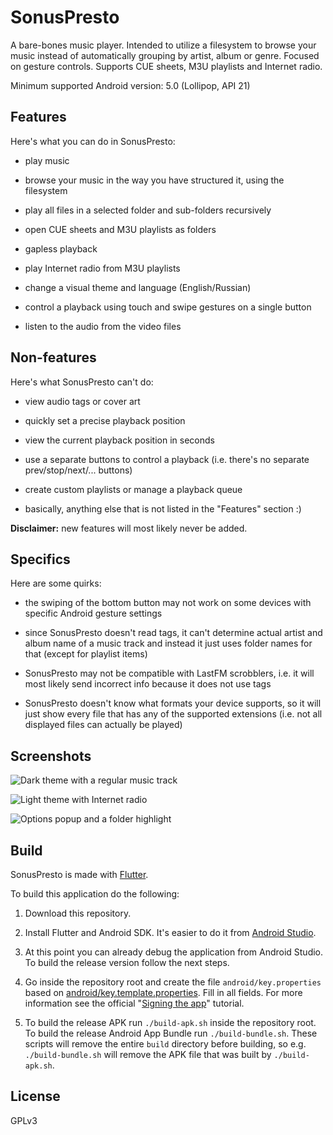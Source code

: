 # SonusPresto

A bare-bones music player.
Intended to utilize a filesystem to browse your music instead of automatically grouping by artist, album or genre.
Focused on gesture controls.
Supports CUE sheets, M3U playlists and Internet radio.

Minimum supported Android version: 5.0 (Lollipop, API 21)


## Features

Here's what you can do in SonusPresto:

* play music

* browse your music in the way you have structured it, using the filesystem

* play all files in a selected folder and sub-folders recursively

* open CUE sheets and M3U playlists as folders

* gapless playback

* play Internet radio from M3U playlists

* change a visual theme and language (English/Russian)

* control a playback using touch and swipe gestures on a single button

* listen to the audio from the video files


## Non-features

Here's what SonusPresto can't do:

* view audio tags or cover art

* quickly set a precise playback position

* view the current playback position in seconds

* use a separate buttons to control a playback (i.e. there's no separate prev/stop/next/... buttons)

* create custom playlists or manage a playback queue

* basically, anything else that is not listed in the "Features" section :)

**Disclaimer:** new features will most likely never be added.


## Specifics

Here are some quirks:

* the swiping of the bottom button may not work on some devices with specific Android gesture settings

* since SonusPresto doesn't read tags, it can't determine actual artist and album name of a music track and instead it just uses folder names for that (except for playlist items)

* SonusPresto may not be compatible with LastFM scrobblers, i.e. it will most likely send incorrect info because it does not use tags

* SonusPresto doesn't know what formats your device supports, so it will just show every file that has any of the supported extensions
  (i.e. not all displayed files can actually be played)


## Screenshots

![Dark theme with a regular music track](screenshots/dark_track.jpg?raw=true "Dark theme and a regular music track")

![Light theme with Internet radio](screenshots/light_radio.jpg?raw=true "Light theme and Internet radio")

![Options popup and a folder highlight](screenshots/highlight_options.jpg?raw=true "Options popup and a folder highlight")


## Build

SonusPresto is made with [Flutter](https://flutter.dev).

To build this application do the following:

1. Download this repository.

2. Install Flutter and Android SDK. It's easier to do it from [Android Studio](https://developer.android.com/studio).

3. At this point you can already debug the application from Android Studio.
   To build the release version follow the next steps.

4. Go inside the repository root and create the file
   `android/key.properties` based on [android/key.template.properties](android/key.template.properties).
   Fill in all fields.
   For more information see the official "[Signing the app](https://flutter.dev/docs/deployment/android#signing-the-app)" tutorial.

5. To build the release APK run `./build-apk.sh` inside the repository root.
   To build the release Android App Bundle run `./build-bundle.sh`.
   These scripts will remove the entire `build` directory before building,
   so e.g. `./build-bundle.sh` will remove the APK file that was built by `./build-apk.sh`.


## License

GPLv3

